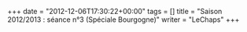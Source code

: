 +++
date = "2012-12-06T17:30:22+00:00"
tags = []
title = "Saison 2012/2013 : séance n°3 (Spéciale Bourgogne)"
writer = "LeChaps"
+++

<i class="fa fa-plus-circle"></i>